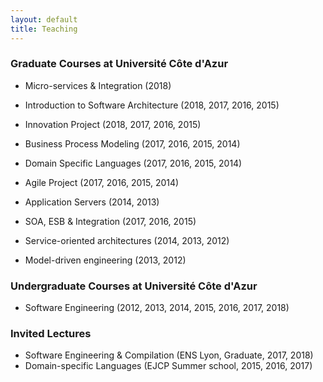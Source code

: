 ```yaml
---
layout: default
title: Teaching
---
```


<p> </p>

### Graduate Courses at Université Côte d'Azur

  - Micro-services & Integration (2018)
  - Introduction to Software Architecture (2018, 2017, 2016, 2015)
  - Innovation Project (2018, 2017, 2016, 2015)

  - Business Process Modeling (2017, 2016, 2015, 2014)
  - Domain Specific Languages (2017, 2016, 2015, 2014)
  - Agile Project (2017, 2016, 2015, 2014)
  - Application Servers (2014, 2013)
  - SOA, ESB & Integration (2017, 2016, 2015)
  - Service-oriented architectures (2014, 2013, 2012)
  - Model-driven engineering (2013, 2012)

### Undergraduate Courses at Université Côte d'Azur

  - Software Engineering (2012, 2013, 2014, 2015, 2016, 2017, 2018)

### Invited Lectures

  - Software Engineering & Compilation (ENS Lyon, Graduate, 2017, 2018)
  - Domain-specific Languages (EJCP Summer school, 2015, 2016, 2017)

